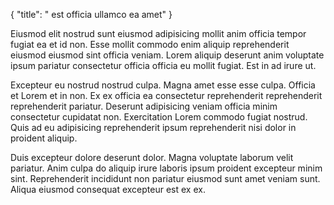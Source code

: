 {
  "title": " est officia ullamco ea amet"
}

Eiusmod elit nostrud sunt eiusmod adipisicing mollit anim officia tempor fugiat ea et id non. Esse mollit commodo enim aliquip reprehenderit eiusmod eiusmod sint officia veniam. Lorem aliquip deserunt anim voluptate ipsum pariatur consectetur officia officia eu mollit fugiat. Est in ad irure ut.

Excepteur eu nostrud nostrud culpa. Magna amet esse esse culpa. Officia et Lorem et in non. Ex ex officia ea consectetur reprehenderit reprehenderit reprehenderit pariatur. Deserunt adipisicing veniam officia minim consectetur cupidatat non. Exercitation Lorem commodo fugiat nostrud. Quis ad eu adipisicing reprehenderit ipsum reprehenderit nisi dolor in proident aliquip.

Duis excepteur dolore deserunt dolor. Magna voluptate laborum velit pariatur. Anim culpa do aliquip irure laboris ipsum proident excepteur minim sint. Reprehenderit incididunt non pariatur eiusmod sunt amet veniam sunt. Aliqua eiusmod consequat excepteur est ex ex.